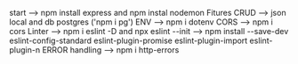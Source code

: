 start --> npm install express and npm instal nodemon
Fitures
CRUD --> json local  and db postgres ('npm i pg')
ENV -->  npm i dotenv
CORS --> npm i cors
Linter --> npm i eslint -D and npx eslint --init
       --> npm install --save-dev eslint-config-standard eslint-plugin-promise eslint-plugin-import eslint-plugin-n
ERROR handling  --> npm i http-errors